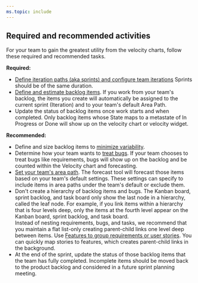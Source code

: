 ```yaml
---
ms.topic: include
---
```


## Required and recommended activities

For your team to gain the greatest utility from the velocity charts, follow these required and recommended tasks.

**Required:**

- [Define iteration paths (aka sprints) and configure team iterations](/azure/devops/organizations/settings/set-iteration-paths-sprints) Sprints should be of the same duration.
- [Define and estimate backlog items](/azure/devops/boards/backlogs/create-your-backlog#estimates). If you work from your team's backlog, the items you create will automatically be assigned to the current sprint (Iteration) and to your team's default Area Path.
- Update the status of backlog items once work starts and when completed. Only backlog items whose State maps to a metastate of In Progress or Done will show up on the velocity chart or velocity widget.

**Recommended:**

- Define and size backlog items to [minimize variability](/azure/devops/report/dashboards/velocity-guidance).
- Determine how your team wants to [treat bugs](/azure/devops/organizations/settings/show-bugs-on-backlog). If your team chooses to treat bugs like requirements, bugs will show up on the backlog and be counted within the Velocity chart and forecasting.
- [Set your team's area path](/azure/devops/organizations/settings/set-area-paths). The forecast tool will forecast those items based on your team's default settings. These settings can specify to include items in area paths under the team's default or exclude them.
- Don't create a hierarchy of backlog items and bugs. The Kanban board, sprint backlog, and task board only show the last node in a hierarchy, called the leaf node. For example, if you link items within a hierarchy that is four levels deep, only the items at the fourth level appear on the Kanban board, sprint backlog, and task board. <br/>Instead of nesting requirements, bugs, and tasks, we recommend that you maintain a flat list-only creating parent-child links one level deep between items. Use [Features to group requirements or user stories](/azure/devops/boards/backlogs/organize-backlog). You can quickly map stories to features, which creates parent-child links in the background.
- At the end of the sprint, update the status of those backlog items that the team has fully completed. Incomplete items should be moved back to the product backlog and considered in a future sprint planning meeting.
